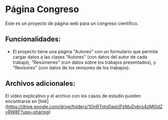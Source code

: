# Página Congreso

Este es un proyecto de página web para un congreso científico.

## Funcionalidades:
* El proyecto tiene una página "Autores" con un formulario que permite cargar datos a las clases "Autores" (con datos del autor de cada trabajo), "Resúmenes" (con datos sobre los trabajos presentados), y "Revisores" (con datos de los revisores de los trabajos). 

## Archivos adicionales:
El video explicativo y el archivo con los casos de estudio pueden encontrarse en [link] (https://drive.google.com/drive/folders/1OnRTntgDasUPzMuDvbrs4zMl0dZyRW8F?usp=sharing)